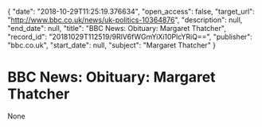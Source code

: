 {
  "date": "2018-10-29T11:25:19.376634", 
  "open_access": false, 
  "target_url": "http://www.bbc.co.uk/news/uk-politics-10364876", 
  "description": null, 
  "end_date": null, 
  "title": "BBC News: Obituary: Margaret Thatcher", 
  "record_id": "20181029T112519/9RlV6fWGmYiXi10PlcYRiQ==", 
  "publisher": "bbc.co.uk", 
  "start_date": null, 
  "subject": "Margaret Thatcher"
}

# BBC News: Obituary: Margaret Thatcher

None